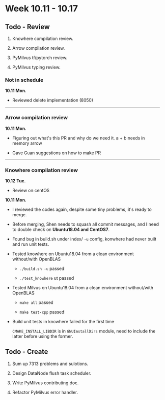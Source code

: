 # Week 10.11 - 10.17

## Todo - Review

1. Knowhere compilation review.

2. Arrow compilation review.

3. PyMilvus tf/pytorch review.

4. PyMilvus typing review.

### Not in schedule
**10.11 Mon.**

- Reviewed delete implementation (8050)

----------------------------

### Arrow compilation review
**10.11 Mon.**

- Figuring out what's this PR and why do we need it. a + b needs in memory arrow

- Gave Guan suggestions on how to make PR

----------------------------

### Knowhere compilation review
**10.12 Tue.**

- Review on centOS

**10.11 Mon.**

- I reviewed the codes again, despite some tiny problems, it's ready to merge.

- Before merging, Shen needs to squash all commit messages,
and I need to double check on **Ubuntu18.04 and CentOS7**.

- Found bug in build.sh under index/ `-u` config, konwhere had never built and run unit tests.

- Tested knowhere on Ubuntu18.04 from a clean environment without/with OpenBLAS

    - `./build.sh -u` passed

    - `./test_knowhere` ut passed

- Tested Milvus on Ubuntu18.04 from a clean environment without/with OpenBLAS

    - `make all` passed

    - `make test-cpp` passed

- Build unit tests in knowhere failed for the first time

    `CMAKE_INSTALL_LIBDIR` is in `GNUInstallDirs` module, need to include the latter before
    using the former.

## Todo - Create

1. Sum up 7313 problems and sulotions.

2. Design DataNode flush task scheduler.

3. Write PyMilvus contributing doc.

4. Refactor PyMilvus error handler.
